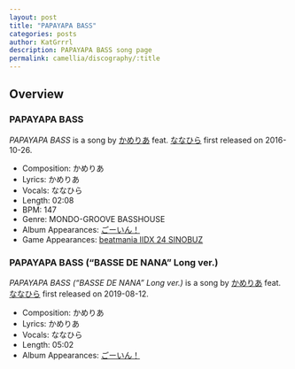 ```yaml
---
layout: post
title: "PAPAYAPA BASS"
categories: posts
author: KatGrrrl
description: PAPAYAPA BASS song page
permalink: camellia/discography/:title
---
```


## Overview

### PAPAYAPA BASS

*PAPAYAPA BASS* is a song by [かめりあ](<{% link postsWiki/_posts/2023-12-10-camellia.md %}>) feat. [ななひら](#) first released on 2016-10-26.

* Composition: かめりあ
* Lyrics: かめりあ
* Vocals: ななひら
* Length: 02:08
* BPM: 147
* Genre: MONDO-GROOVE BASSHOUSE
* Album Appearances: [ごーいん！](<{% link postsInclude/_posts/camellia/albums/Goin/2023-12-21-Goin.md %}>)
* Game Appearances: [beatmania IIDX 24 SINOBUZ](https://remywiki.com/AC_SINOBUZ)

### PAPAYAPA BASS (“BASSE DE NANA” Long ver.)

*PAPAYAPA BASS (“BASSE DE NANA” Long ver.)* is a song by [かめりあ](<{% link postsWiki/_posts/2023-12-10-camellia.md %}>) feat. [ななひら](#) first released on 2019-08-12.

* Composition: かめりあ
* Lyrics: かめりあ
* Vocals: ななひら
* Length: 05:02
* Album Appearances: [ごーいん！](<{% link postsInclude/_posts/camellia/albums/Goin/2023-12-21-Goin.md %}>)
